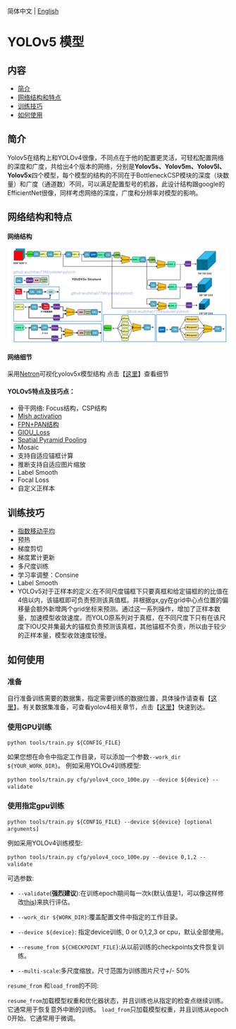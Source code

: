 简体中文 | [English](yolov5.md)

# YOLOv5 模型

## 内容
- [简介](#简介)
- [网络结构和特点](#网络结构和特点)
- [训练技巧](#训练技巧)
- [如何使用](#如何使用)

## 简介

Yolov5在结构上和YOLOv4很像，不同点在于他的配置更灵活，可轻松配置网络的深度和广度，共给出4个版本的网络，分别是**Yolov5s、Yolov5m、Yolov5l、Yolov5x**四个模型，每个模型的结构的不同在于BottleneckCSP模块的深度（块数量）和广度（通道数）不同，可以满足配置型号的机器，此设计结构跟google的EfficientNet很像，同样考虑网络的深度，广度和分辨率对模型的影响。
## 网络结构和特点
#### 网络结构
<div align="center">
  <img src="./images/yolov5.png"/>
</div>

#### 网络细节
采用[Netron](https://github.com/lutzroeder/Netron)可视化yolov5x模型结构
点击【[这里](./images/yolov5x-detail.png)】查看细节

#### YOLOv5特点及技巧点：
- 骨干网络: Focus结构，CSP结构
- [Mish activation](https://arxiv.org/abs/1908.08681)
- [FPN+PAN结构](https://arxiv.org/abs/1803.01534)
- [GIOU_Loss](https://arxiv.org/pdf/1902.09630.pdf)
- [Spatial Pyramid Pooling](https://arxiv.org/abs/1406.4729)
- Mosaic
- 支持自适应锚框计算
- 推断支持自适应图片缩放
- Label Smooth
- Focal Loss
- 自定义正样本

## 训练技巧
- [指数移动平均](https://www.tensorflow.org/api_docs/python/tf/train/ExponentialMovingAverage)
- 预热
- 梯度剪切
- 梯度累计更新
- 多尺度训练
- 学习率调整：Consine
- Label Smooth
- YOLOv5对于正样本的定义:在不同尺度锚框下只要真框和给定锚框的的比值在4倍以内，该锚框即可负责预测该真值框。并根据gx,gy在grid中心点位置的偏移量会额外新增两个grid坐标来预测。通过这一系列操作，增加了正样本数量，加速模型收敛速度。而YOLO原系列对于真框，在不同尺度下只有在该尺度下IOU交并集最大的锚框负责预测该真框，其他锚框不负责，所以由于较少的正样本量，模型收敛速度较慢。

## 如何使用

### 准备

自行准备训练需要的数据集，指定需要训练的数据位置，具体操作请查看【[这里](INSTALL_cn.md)】。有关数据集准备，可查看yolov4相关章节，点击【[这里](yolov4_cn.md)】快速到达。


### 使用GPU训练
```shell
python tools/train.py ${CONFIG_FILE}
```
如果您想在命令中指定工作目录，可以添加一个参数`--work_dir ${YOUR_WORK_DIR}`。
例如采用YOLOv4训练模型:
```shell
python tools/train.py cfg/yolov4_coco_100e.py --device ${device} --validate
```

### 使用指定gpu训练

```shell
python tools/train.py ${CONFIG_FILE} --device ${device} [optional arguments]
```
例如采用YOLOv4训练模型:
```shell
python tools/train.py cfg/yolov4_coco_100e.py --device 0,1,2 --validate
```

可选参数:

- `--validate`(**强烈建议**):在训练epoch期间每一次k(默认值是1，可以像这样修改[this](../cfg/yolov4_coco_gpu.py#L138))来执行评估。

- `--work_dir ${WORK_DIR}`:覆盖配置文件中指定的工作目录。
- `--device ${device}`: 指定device训练, 0 or 0,1,2,3 or cpu，默认全部使用。

- `--resume_from ${CHECKPOINT_FILE}`:从以前训练的checkpoints文件恢复训练。
- `--multi-scale`:多尺度缩放，尺寸范围为训练图片尺寸+/- 50%

`resume_from` 和`load_from`的不同:

`resume_from`加载模型权重和优化器状态，并且训练也从指定的检查点继续训练。它通常用于恢复意外中断的训练。
`load_from`只加载模型权重，并且训练从epoch 0开始。它通常用于微调。


